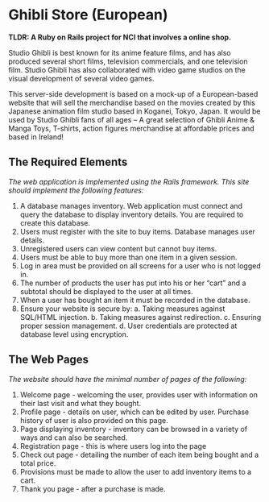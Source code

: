 # Ghibli Store (European)
**TLDR: A Ruby on Rails project for NCI that involves a online shop.**

Studio Ghibli is best known for its anime feature films, and has also produced several short films, television commercials, and one television film. Studio Ghibli has also collaborated with video game studios on the visual development of several video games.

This server-side development is based on a mock-up of a European-based website that will sell the merchandise based on the movies created by this Japanese animation film studio based in Koganei, Tokyo, Japan. It would be used by Studio Ghibli fans of all ages – A great selection of Ghibli Anime & Manga Toys, T-shirts, action figures merchandise at affordable prices and based in Ireland!

## The Required Elements

_The web application is implemented using the Rails framework. This site should implement the following features:_

1. A database manages inventory. Web application must connect and query the database to
display inventory details. You are required to create this database.
2. Users must register with the site to buy items. Database manages user details.
3. Unregistered users can view content but cannot buy items.
4. Users must be able to buy more than one item in a given session.
5. Log in area must be provided on all screens for a user who is not logged in.
6. The number of products the user has put into his or her “cart” and a subtotal should be
displayed to the user at all times.
7. When a user has bought an item it must be recorded in the database.
8. Ensure your website is secure by:
a. Taking measures against SQL/HTML injection.
b. Taking measures against redirection.
c. Ensuring proper session management.
d. User credentials are protected at database level using encryption.

## The Web Pages
_The website should have the minimal number of pages of the following:_
1. Welcome page - welcoming the user, provides user with information on their last visit and
what they bought.
2. Profile page - details on user, which can be edited by user. Purchase history of user is also
provided on this page.
3. Page displaying inventory - inventory can be browsed in a variety of ways and can also be
searched.
4. Registration page - this is where users log into the page
5. Check out page - detailing the number of each item being bought and a total price.
6. Provisions must be made to allow the user to add inventory items to a cart.
7. Thank you page - after a purchase is made.
